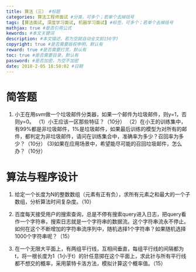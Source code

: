 ```yaml
---
title: 算法（三） #标题
categories: 算法工程师面试 #分类，可多个；若单个去掉括号
tags: [算法面试, 深度学习面试, 机器学习面试] #标签，可多个；若单个去掉括号
mathjax: true #是否引用公式
kewords: #本文关键词
description: #本文描述，若为空就自动全文前150字)
copyright: true #是否需要版权申明，默认有
reward: true #是否需要打赏，默认有
toc: true #是否需要目录，默认有
password: #是否加密，为空不加密
date: 2018-2-05 18:50:02 #日期
---
```



# 简答题
1. 小王在用svm做一个垃圾邮件分类器，如果一个邮件为垃圾邮件，则y=1，否则y=0。
   （1）小王应该一区那些特征？（10分）
   （2）在小王的训练集中，有99%都是非垃圾邮件，1%是垃圾邮件，如果最后训练的模型为对所有的邮件，都判定为非垃圾邮件，请问在训练集合中，准确率为多少？召回率为多少？（10分）
    (3)如果在应用场景中，希望能尽可能的召回垃圾邮件，怎么办？（10分）

# 算法与程序设计
1. 给定一个长度为N的整数数组（元素有正有负），求所有元素之和最大的一个子数组，分析算法时间复杂度。（10）

2. 百度每天接受用户的搜索查询，总是不停有搜索query进入日志，把query看作一个字符串，搜索日志就是一个字符串的数据流。这个字符串流永不停止。如何在这个不断增加的字符串流序列中，随机选择1个字符串？如果随机选择1000个字符串呢？（15）

3. 在一个无限大平面上，有两组平行线，互相间垂直，每组平行线的间隔都为t，将一根长度为1（1小于t）的针任意掷在这个平面上，求此针与所有平行线都不想交的概率，采用蒙特卡洛方法，模拟计算这个概率值。（15）



































